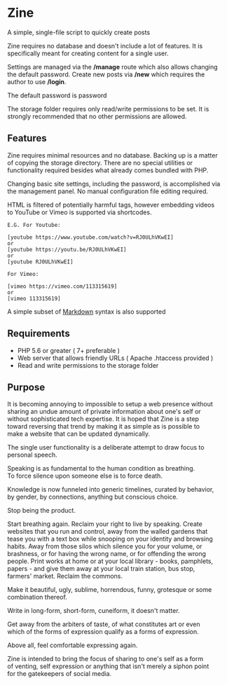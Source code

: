 # Zine
A simple, single-file script to quickly create posts

Zine requires no database and doesn't include a lot of features. It is  
specifically meant for creating content for a single user.

Settings are managed via the **/manage** route which also allows changing  
the default password. Create new posts via **/new** which requires the  
author to use **/login**.

The default password is password

The storage folder requires only read/write permissions to be set. It is  
strongly recommended that no other permissions are allowed.

## Features  

Zine requires minimal resources and no database. Backing up is a matter  
of copying the storage directory. There are no special utilities or  
functionality required besides what already comes bundled with PHP.  

Changing basic site settings, including the password, is accomplished via  
the management panel. No manual configuration file editing required.  

HTML is filtered of potentially harmful tags, however embedding videos  
to YouTube or Vimeo is supported via shortcodes.
```
E.G. For Youtube: 

[youtube https://www.youtube.com/watch?v=RJ0ULhVKwEI]
or
[youtube https://youtu.be/RJ0ULhVKwEI]
or
[youtube RJ0ULhVKwEI]

For Vimeo:

[vimeo https://vimeo.com/113315619]
or
[vimeo 113315619]
```

A simple subset of [Markdown](https://daringfireball.net/projects/markdown/) syntax is also supported

## Requirements  

  - PHP 5.6 or greater ( 7+ preferable )  
  - Web server that allows friendly URLs ( Apache .htaccess provided )  
  - Read and write permissions to the storage folder


## Purpose

It is becoming annoying to impossible to setup a web presence without  
sharing an undue amount of private information about one's self or  
without sophisticated tech expertise. It is hoped that Zine is a step  
toward reversing that trend by making it as simple as is possible to  
make a website that can be updated dynamically. 

The single user functionality is a deliberate attempt to draw focus to  
personal speech.

Speaking is as fundamental to the human condition as breathing.  
To force silence upon someone else is to force death.

Knowledge is now funneled into generic timelines, curated by behavior,  
by gender, by connections, anything but conscious choice.  

Stop being the product. 

Start breathing again. Reclaim your right to live by speaking. Create  
websites that you run and control, away from the walled gardens that  
tease you with a text box while snooping on your identity and browsing  
habits. Away from those silos which silence you for your volume, or  
brashness, or for having the wrong name, or for offending the wrong  
people. Print works at home or at your local library - books, pamphlets,  
papers - and give them away at your local train station, bus stop,  
farmers' market. Reclaim the commons.

Make it beautiful, ugly, sublime, horrendous, funny, grotesque or some  
combination thereof.

Write in long-form, short-form, cuneiform, it doesn't matter.

Get away from the arbiters of taste, of what constitutes art or even  
which of the forms of expression qualify as a forms of expression.

Above all, feel comfortable expressing again.

Zine is intended to bring the focus of sharing to one's self as a form  
of venting, self expression or anything that isn't merely a siphon point  
for the gatekeepers of social media.
